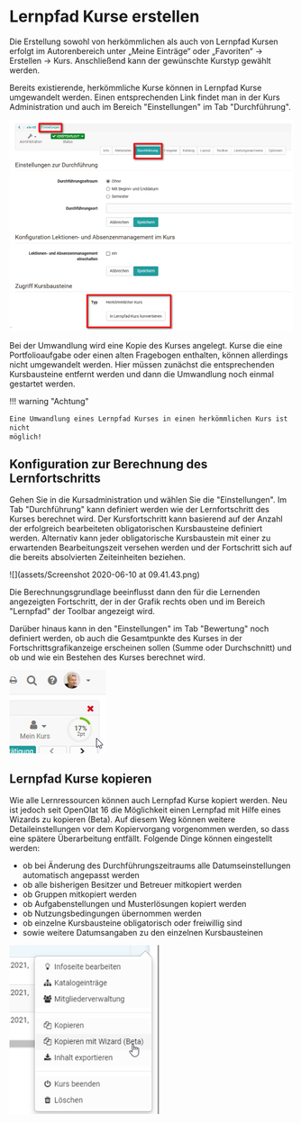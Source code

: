 # Lernpfad Kurse erstellen

Die Erstellung sowohl von herkömmlichen als auch von Lernpfad Kursen erfolgt
im Autorenbereich unter „Meine Einträge“ oder „Favoriten“ -> Erstellen ->
Kurs. Anschließend kann der gewünschte Kurstyp gewählt werden.

Bereits existierende, herkömmliche Kurse können in Lernpfad Kurse umgewandelt
werden. Einen entsprechenden Link findet man in der Kurs Administration und
auch im Bereich "Einstellungen" im Tab "Durchführung".

![](assets/Kurs_umwandeln_Lernpad.png)

Bei der Umwandlung wird eine Kopie des Kurses angelegt. Kurse die eine
Portfolioaufgabe oder einen alten Fragebogen enthalten, können allerdings
nicht umgewandelt werden. Hier müssen zunächst die entsprechenden
Kursbausteine entfernt werden und dann die Umwandlung noch einmal gestartet
werden.

!!! warning "Achtung"

    Eine Umwandlung eines Lernpfad Kurses in einen herkömmlichen Kurs ist nicht
    möglich!

## Konfiguration zur Berechnung des Lernfortschritts

Gehen Sie in die Kursadministration und wählen Sie die "Einstellungen". Im Tab
"Durchführung" kann definiert werden wie der Lernfortschritt des Kurses
berechnet wird. Der Kursfortschritt kann basierend auf der Anzahl der
erfolgreich bearbeiteten obligatorischen Kursbausteine definiert werden.
Alternativ kann jeder obligatorische Kursbaustein mit einer zu erwartenden
Bearbeitungszeit versehen werden und der Fortschritt sich auf die bereits
absolvierten Zeiteinheiten beziehen.

![](assets/Screenshot 2020-06-10 at 09.41.43.png)
 
Die Berechnungsgrundlage beeinflusst dann den für die Lernenden angezeigten
Fortschritt, der in der Grafik rechts oben und im Bereich "Lernpfad" der Toolbar angezeigt
wird.

Darüber hinaus kann in den "Einstellungen" im Tab "Bewertung" noch definiert
werden, ob auch die Gesamtpunkte des Kurses in der Fortschrittsgrafikanzeige
erscheinen sollen (Summe oder Durchschnitt) und ob und wie ein Bestehen
des Kurses berechnet wird.
  

![](assets/Prozentanzeige.png)

## Lernpfad Kurse kopieren

Wie alle Lernressourcen können auch Lernpfad Kurse kopiert werden. Neu ist
jedoch seit OpenOlat 16 die Möglichkeit einen Lernpfad mit Hilfe eines Wizards
zu kopieren (Beta). Auf diesem Weg können weitere Detaileinstellungen vor dem
Kopiervorgang vorgenommen werden, so dass eine spätere Überarbeitung entfällt.
Folgende Dinge können eingestellt werden:

  * ob bei Änderung des Durchführungszeitraums alle Datumseinstellungen automatisch angepasst werden
  * ob alle bisherigen Besitzer und Betreuer mitkopiert werden
  * ob Gruppen mitkopiert werden
  * ob Aufgabenstellungen und Musterlösungen kopiert werden
  * ob Nutzungsbedingungen übernommen werden
  * ob einzelne Kursbausteine obligatorisch oder freiwillig sind
  * sowie weitere Datumsangaben zu den einzelnen Kursbausteinen

![](assets/Lernfpad_beta.png)

